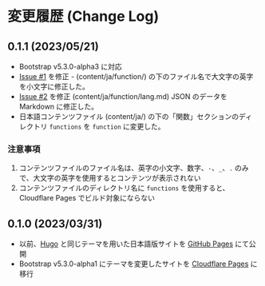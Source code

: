 
# 変更履歴 (Change Log)


## 0.1.1 (2023/05/21)

- Bootstrap v5.3.0-alpha3 に対応
- [Issue #1](https://github.com/juggernautjp/gohugo-docs-ja/issues/1) を修正 - (content/ja/function/) の下のファイル名で大文字の英字を小文字に修正した。
- [Issue #2](https://github.com/juggernautjp/gohugo-docs-ja/issues/1) を修正 (content/ja/function/lang.md) JSON のデータを Markdown に修正した。
- 日本語コンテンツファイル (content/ja/) の下の「関数」セクションのディレクトリ `functions` を `function` に変更した。


### 注意事項

1. コンテンツファイルのファイル名は、英字の小文字、数字、`-`、`_`、`.` のみで、大文字の英字を使用するとコンテンツが表示されない
2. コンテンツファイルのディレクトリ名に `functions` を使用すると、Cloudflare Pages でビルド対象にならない


## 0.1.0 (2023/03/31)

- 以前、[Hugo](https://gohugo.io/) と同じテーマを用いた日本語版サイトを [GitHub Pages](https://juggernautjp.github.io/hugo-docs-ja/) にて公開
- Bootstrap v5.3.0-alpha1 にテーマを変更したサイトを [Cloudflare Pages](https://juggernautjp.info/) に移行


